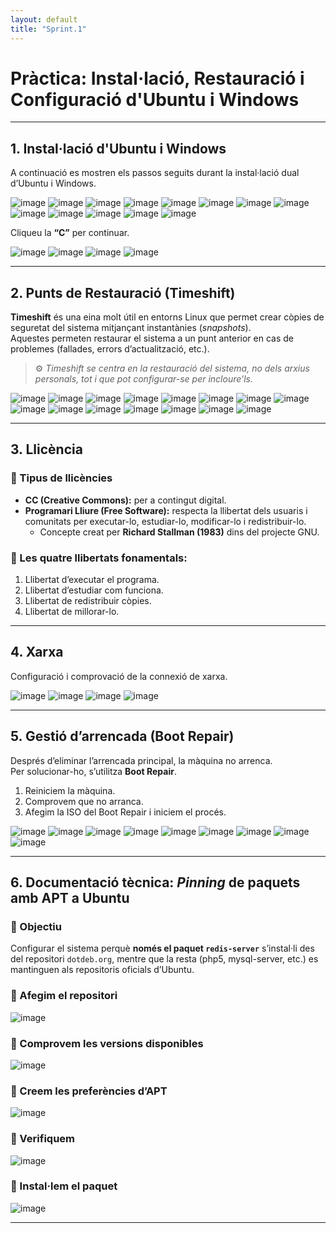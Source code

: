 ```yaml
---
layout: default
title: "Sprint.1"
---
```



# Pràctica: Instal·lació, Restauració i Configuració d'Ubuntu i Windows

---

## 1. Instal·lació d'Ubuntu i Windows

A continuació es mostren els passos seguits durant la instal·lació dual d’Ubuntu i Windows.

![image](https://github.com/user-attachments/assets/4cf4c94f-9ed6-47f8-a00b-ef20865bcfcf)
![image](https://github.com/user-attachments/assets/f66e46f2-e0f3-4760-ab2c-4b47ae143818)
![image](https://github.com/user-attachments/assets/d77d0a80-925e-494a-b694-f43d238ffd2e)
![image](https://github.com/user-attachments/assets/14b7ceec-3386-4cec-b308-c2042c913ba2)
![image](https://github.com/user-attachments/assets/e91b93f8-5c97-437e-9fc2-905b3627a11c)
![image](https://github.com/user-attachments/assets/90f4f5c1-6f38-45f3-9c91-451272fe2340)
![image](https://github.com/user-attachments/assets/10d40db2-7abb-49ee-a1f3-70771ce69a80)
![image](https://github.com/user-attachments/assets/d7362c38-3f49-41f6-8484-795e1d0dc5d0)
![image](https://github.com/user-attachments/assets/828d8c5c-02db-48eb-89fd-801f53617022)
![image](https://github.com/user-attachments/assets/eebe2a69-365f-49fd-a876-8d5413748f36)
![image](https://github.com/user-attachments/assets/039ed4ce-3a38-4fd7-9d5e-c5ac45cb330c)
![image](https://github.com/user-attachments/assets/07bada91-e6c3-44e8-bc5d-e4cc41bf4d15)
![image](https://github.com/user-attachments/assets/6e3253ec-3928-429a-bc02-532d0613645d)

Cliqueu la **“C”** per continuar.

![image](https://github.com/user-attachments/assets/4afcc086-9204-4316-806c-05a4236970d8)
![image](https://github.com/user-attachments/assets/92679e1c-61c0-4389-81ac-a9aca3060dbd)
![image](https://github.com/user-attachments/assets/d6ff3ea1-6348-46aa-9c74-1635c8994321)
![image](https://github.com/user-attachments/assets/10cb7584-cc3b-4c48-ae7b-69793fccb183)

---

## 2. Punts de Restauració (Timeshift)

**Timeshift** és una eina molt útil en entorns Linux que permet crear còpies de seguretat del sistema mitjançant instantànies (*snapshots*).  
Aquestes permeten restaurar el sistema a un punt anterior en cas de problemes (fallades, errors d’actualització, etc.).  

> ⚙️ *Timeshift se centra en la restauració del sistema, no dels arxius personals, tot i que pot configurar-se per incloure’ls.*

![image](https://github.com/user-attachments/assets/2b1047b6-430c-41c0-ad46-cfbbf624228e)
![image](https://github.com/user-attachments/assets/a5bde449-4987-405b-8a8e-d34201c830d3)
![image](https://github.com/user-attachments/assets/cf0927b5-7bcb-4e10-8942-14ba6f8af8dd)
![image](https://github.com/user-attachments/assets/ef0b3e1c-8801-4303-853f-37f2d60be207)
![image](https://github.com/user-attachments/assets/628f852d-aed1-47c3-a2a9-adba880485d3)
![image](https://github.com/user-attachments/assets/1e0c1933-09d9-44b6-8462-2f73be1a99d2)
![image](https://github.com/user-attachments/assets/c06d017e-a607-438b-b595-c6017989eb71)
![image](https://github.com/user-attachments/assets/51788352-280d-446c-88b4-738c3bb35d12)
![image](https://github.com/user-attachments/assets/889eaf06-91d4-4892-9660-06575379af6b)
![image](https://github.com/user-attachments/assets/e98ef5f4-236e-4307-8c36-0245eb237983)
![image](https://github.com/user-attachments/assets/64bbb9f8-717d-469d-b57b-cd989e09f905)
![image](https://github.com/user-attachments/assets/348f319b-0e7b-4a3a-a1d3-2710c0299090)
![image](https://github.com/user-attachments/assets/bb6f8cf8-f304-4f28-86c1-472872eebfc6)
![image](https://github.com/user-attachments/assets/f9055f86-78bf-41fc-9a2a-e7c19575b46e)
![image](https://github.com/user-attachments/assets/683c5bdf-9423-49b4-8c28-633d7eb5de4a)

---

## 3. Llicència

### 🧾 Tipus de llicències

- **CC (Creative Commons):** per a contingut digital.  
- **Programari Lliure (Free Software):** respecta la llibertat dels usuaris i comunitats per executar-lo, estudiar-lo, modificar-lo i redistribuir-lo.  
  - Concepte creat per **Richard Stallman (1983)** dins del projecte GNU.

### 🔑 Les quatre llibertats fonamentals:
1. Llibertat d’executar el programa.  
2. Llibertat d’estudiar com funciona.  
3. Llibertat de redistribuir còpies.  
4. Llibertat de millorar-lo.

---

## 4. Xarxa

Configuració i comprovació de la connexió de xarxa.

![image](https://github.com/user-attachments/assets/f2e85df9-0b12-40fa-901b-1cb4a6af1dfc)
![image](https://github.com/user-attachments/assets/07d5e4d3-6d21-478c-a2d7-d2ab8267b746)
![image](https://github.com/user-attachments/assets/38234822-4fd0-44dd-9b5e-435650216a85)
![image](https://github.com/user-attachments/assets/ee500a51-f390-4e3b-803a-20966e3dac29)

---

## 5. Gestió d’arrencada (Boot Repair)

Després d’eliminar l’arrencada principal, la màquina no arrenca.  
Per solucionar-ho, s’utilitza **Boot Repair**.

1. Reiniciem la màquina.
2. Comprovem que no arranca.
3. Afegim la ISO del Boot Repair i iniciem el procés.

![image](https://github.com/user-attachments/assets/46fa2e71-2c9b-448e-8455-b772b8cf7961)
![image](https://github.com/user-attachments/assets/84bbc461-a61b-40d1-8339-07741673780d)
![image](https://github.com/user-attachments/assets/e4bf76cf-bd51-460d-9a18-ee930aa2a9d5)
![image](https://github.com/user-attachments/assets/c1a2ec26-5205-4db4-a84c-8308959063f7)
![image](https://github.com/user-attachments/assets/345cf9ba-a750-4653-ab1b-09b78c200247)
![image](https://github.com/user-attachments/assets/619b7049-87b9-4c8b-895c-f48e65e74b1d)
![image](https://github.com/user-attachments/assets/14991242-052a-42ec-95c7-6dc64dd80f30)
![image](https://github.com/user-attachments/assets/9a978779-f60d-46c8-85a9-c773802cda45)
![image](https://github.com/user-attachments/assets/2b59f6b8-af9c-4f1c-a344-45a89842618f)

---

## 6. Documentació tècnica: *Pinning* de paquets amb APT a Ubuntu

### 🎯 Objectiu

Configurar el sistema perquè **només el paquet `redis-server`** s’instal·li des del repositori `dotdeb.org`, mentre que la resta (php5, mysql-server, etc.) es mantinguen als repositoris oficials d’Ubuntu.

### 🔹 Afegim el repositori
![image](https://github.com/user-attachments/assets/675f524d-8198-4567-9746-980c271cde00)

### 🔹 Comprovem les versions disponibles
![image](https://github.com/user-attachments/assets/552aa7be-20c2-48b9-bdac-9eebe8ebba98)

### 🔹 Creem les preferències d’APT
![image](https://github.com/user-attachments/assets/c780fa5a-8c3d-4618-8a77-1f447f1c9ba8)

### 🔹 Verifiquem
![image](https://github.com/user-attachments/assets/a379e202-ef47-40d1-b4e8-0dc1813697db)

### 🔹 Instal·lem el paquet
![image](https://github.com/user-attachments/assets/23d0417c-3c11-402f-b271-579d7b199620)

---


